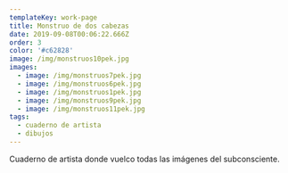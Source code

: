 ```yaml
---
templateKey: work-page
title: Monstruo de dos cabezas
date: 2019-09-08T00:06:22.666Z
order: 3
color: '#c62828'
image: /img/monstruos10pek.jpg
images:
  - image: /img/monstruos7pek.jpg
  - image: /img/monstruos6pek.jpg
  - image: /img/monstruos1pek.jpg
  - image: /img/monstruos9pek.jpg
  - image: /img/monstruos11pek.jpg
tags:
  - cuaderno de artista
  - dibujos
---
```

Cuaderno de artista donde vuelco todas las imágenes del subconsciente.
